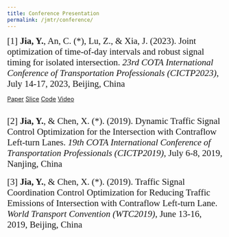 ```yaml
---
title: Conference Presentation
permalink: /jmtr/conference/
---
```


<style>
.intro{
font-family:times;
font-size:21px;
}
</style>

<div class="intro">
[1] <b>Jia, Y.</b>, An, C. (*), Lu, Z., & Xia, J. (2023). Joint optimization of time-of-day intervals and robust signal timing for isolated intersection. <i>23rd COTA International Conference of Transportation Professionals (CICTP2023)</i>, July 14-17, 2023, Beijing, China
</div>

<a href="#" class="btn btn-primary active" aria-pressed="true">Paper</a>
<a href="#" class="btn btn-success active" aria-pressed="true">Slice</a>
<a href="#" class="btn btn-info active" aria-pressed="true">Code</a>
<a href="#" class="btn btn-default active" aria-pressed="true">Video</a>

<br>
<div class="intro">
[2] <b>Jia, Y.</b>, & Chen, X. (*). (2019). Dynamic Traffic Signal Control Optimization for the Intersection with Contraflow Left-turn Lanes. <i>19th COTA International Conference of Transportation Professionals (CICTP2019)</i>, July 6-8, 2019, Nanjing, China
</div>
<br>
<div class="intro">
[3] <b>Jia, Y.</b>, & Chen, X. (*). (2019). Traffic Signal Coordination Control Optimization for Reducing Traffic Emissions of Intersection with Contraflow Left-turn Lane. <i>World Transport Convention (WTC2019)</i>, June 13-16, 2019, Beijing, China
</div>

